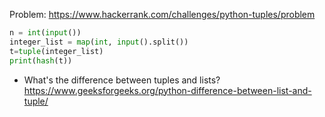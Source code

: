 Problem: https://www.hackerrank.com/challenges/python-tuples/problem

```python
n = int(input())
integer_list = map(int, input().split())
t=tuple(integer_list)
print(hash(t))
```

- What's the difference between tuples and lists? https://www.geeksforgeeks.org/python-difference-between-list-and-tuple/
